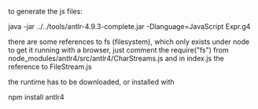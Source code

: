 to generate the js files:

java -jar ../../tools/antlr-4.9.3-complete.jar -Dlanguage=JavaScript Expr.g4

there are some references to fs (filesystem), which only exists under node
to get it running with a browser, just comment the require("fs") from
node_modules/antlr4/src/antlr4/CharStreams.js and in index.js the reference
to FileStream.js

the runtime has to be downloaded, or installed with

npm install antlr4


